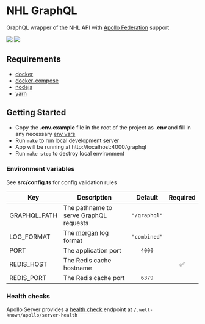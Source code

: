 # NHL GraphQL

GraphQL wrapper of the NHL API with [Apollo Federation](https://www.apollographql.com/docs/apollo-server/federation/introduction/) support

![](https://github.com/ajliv/nhl-graphql/workflows/Docker%20build/badge.svg) 
![](https://github.com/ajliv/nhl-graphql/workflows/Tests/badge.svg)

## Requirements

* [docker](https://docs.docker.com/install/)
* [docker-compose](https://docs.docker.com/compose/install/)
* [nodejs](https://nodejs.org/en/)
* [yarn](https://yarnpkg.com/en/docs/install)

## Getting Started

* Copy the **.env.example** file in the root of the project as **.env** and fill in any necessary [env vars](#environment-variables)
* Run `make` to run local development server
* App will be running at http://localhost:4000/graphql
* Run `make stop` to destroy local environment

### Environment variables

See **src/config.ts** for config validation rules

| Key          | Description                            | Default      | Required |
| ------------ | -------------------------------------- | :----------: | :------: |
| GRAPHQL_PATH | The pathname to serve GraphQL requests | `"/graphql"` |          |
| LOG_FORMAT   | The [morgan] log format                | `"combined"` |          |
| PORT         | The application port                   | `4000`       |          |
| REDIS_HOST   | The Redis cache hostname               |              | ✅       |
| REDIS_PORT   | The Redis cache port                   | `6379`       |          |

### Health checks

Apollo Server provides a [health check](https://www.apollographql.com/docs/apollo-server/monitoring/health-checks/) endpoint at `/.well-known/apollo/server-health`

[morgan]: https://www.npmjs.com/package/morgan#predefined-formats
